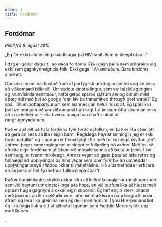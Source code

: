 ```yaml
---
order: 1
title: Fordómar
---
```


## Fordómar

*Pistli frá 8. ágúst 2015.*

„Ég fer ekki í almenningssundlaugar því HIV-smituðum er hleypt ofan í.“

Í dag er góður dagur til að ræða fordóma. Ekki gegn þeim sem skilgreina sig ekki sem gagnkynheigt cis-fólk. Ekki gegn HIV-smituðum. Bara fordóma almennt.

Opnunarlínunni var kastað fram af partýgesti um daginn án hiks og án þess að viðkomandi bliknaði. Umræddur einstaklingur, sem var háskólagenginn og raunvísindamenntaður, hefði getað sparað sjálfum sér og öðrum mikil óþægindi með því að googla 'can hiv be transmitted through pool water?' Ég spái í öllum pottapartýunum sem manneskjan hefur misst af. Ég spái líka í því hve mörgum öðrum viðkomandi hafi sagt frá þessum ótta sínum án þess að vera leiðréttur – eða hversu marga hann hafi smitað af ranghugmyndunum.

Það er auðvelt að hafa fordóma fyrir fordómafullum, en það er líka stærilátt að gera án þess að líta í eigin barm. Reglulega heyrist setningin „ég er ekki fordómafullur“ og stundum er henni fylgt eftir með fullkomlega ósvífnu „en“. Jafnvel þegar samtengingunni er sleppt er fullyrðing þó ósönn. Með því að afneita eigin fordómum útilokum við möguleikann á að bæta úr þeim. Í því samhengi er tvennt mikilvægt. Annars vegar að gæta þess að leita réttra og fullnægjandi upplýsingar og hins vegar vera opin fyrir því að umræddar upplýsingar breyti afstöðu okkar til málefnisins. Hið síðarnefnda er erfiðara en án þess er hið fyrrnefnda fullkomlega óþarft.

Það er óumdeilanleg skylda okkar allra að leiðrétta augljósar ranghugmyndir sem við heyrum um einstaklinga eða hópa, en við þurfum líka að hlusta með opnum hug á gagnrýni á okkar eigin skoðanir. Ég hef engin sterk lokaorð með þessum pistli en bið alla sem hafa nennt að lesa svona langt að halda áfram og lesa líka greinina sem ég deili með honum. Í ljósi HIV-þemans læt ég líka fylgja link á eitt af síðustu lögunum sem Freddie Mercury tók upp með Queen.



.
